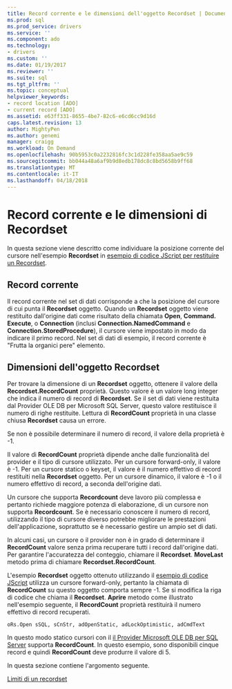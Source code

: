 ```yaml
---
title: Record corrente e le dimensioni dell'oggetto Recordset | Documenti Microsoft
ms.prod: sql
ms.prod_service: drivers
ms.service: ''
ms.component: ado
ms.technology:
- drivers
ms.custom: ''
ms.date: 01/19/2017
ms.reviewer: ''
ms.suite: sql
ms.tgt_pltfrm: ''
ms.topic: conceptual
helpviewer_keywords:
- record location [ADO]
- current record [ADO]
ms.assetid: e63ff331-8655-4be7-82c6-e6cd6cc9d16d
caps.latest.revision: 13
author: MightyPen
ms.author: genemi
manager: craigg
ms.workload: On Demand
ms.openlocfilehash: 90b5953c0a2232816fc3c1d228fe358aa5ae9c59
ms.sourcegitcommit: bb044a48a6af9b9d8edb178dc8c8bd5658b9ff68
ms.translationtype: MT
ms.contentlocale: it-IT
ms.lasthandoff: 04/18/2018
---
```

# <a name="current-record-and-size-of-recordset"></a>Record corrente e le dimensioni di Recordset
In questa sezione viene descritto come individuare la posizione corrente del cursore nell'esempio **Recordset** in [esempio di codice JScript per restituire un Recordset](../../../ado/guide/data/jscript-code-example-to-return-a-recordset.md).  
  
## <a name="current-record"></a>Record corrente  
 Il record corrente nel set di dati corrisponde a che la posizione del cursore di cui punta il **Recordset** oggetto. Quando un **Recordset** oggetto viene restituito dall'origine dati come risultato della chiamata **Open**, **Command. Execute**, o **Connection**  (inclusi **Connection.NamedCommand** e **Connection.StoredProcedure**), il cursore viene impostato in modo da indicare il primo record. Nel set di dati di esempio, il record corrente è "Frutta la organici pere" elemento.  
  
## <a name="size-of-recordset"></a>Dimensioni dell'oggetto Recordset  
 Per trovare la dimensione di un **Recordset** oggetto, ottenere il valore della **Recordset.RecordCount** proprietà. Questo valore è un valore long integer che indica il numero di record di **Recordset**. Se il set di dati viene restituita dal Provider OLE DB per Microsoft SQL Server, questo valore restituisce il numero di righe restituite. Lettura di **RecordCount** proprietà in una classe chiusa **Recordset** causa un errore.  
  
 Se non è possibile determinare il numero di record, il valore della proprietà è -1.  
  
 Il valore di **RecordCount** proprietà dipende anche dalle funzionalità del provider e il tipo di cursore utilizzato. Per un cursore forward-only, il valore è -1. Per un cursore statico o keyset, il valore è il numero effettivo di record restituiti nella **Recordset** oggetto. Per un cursore dinamico, il valore è -1 o il numero effettivo di record, a seconda dell'origine dati.  
  
 Un cursore che supporta **Recordcount** deve lavoro più complessa e pertanto richiede maggiore potenza di elaborazione, di un cursore non supporta **Recordcount**. Se è necessario conoscere il numero di record, utilizzando il tipo di cursore diverso potrebbe migliorare le prestazioni dell'applicazione, soprattutto se è necessario gestire un ampio set di dati.  
  
 In alcuni casi, un cursore o il provider non è in grado di determinare il **RecordCount** valore senza prima recuperare tutti i record dall'origine dati. Per garantire l'accuratezza del conteggio, chiamare il **Recordset**. **MoveLast** metodo prima di chiamare **Recordset.RecordCount**.  
  
 L'esempio **Recordset** oggetto ottenuto utilizzando il [esempio di codice JScript](../../../ado/guide/data/jscript-code-example-to-return-a-recordset.md) utilizza un cursore forward-only, pertanto la chiamata di **RecordCount** su questo oggetto comporta sempre -1. Se si modifica la riga di codice che chiama il **Recordset**. **Aprire** metodo come illustrato nell'esempio seguente, il **RecordCount** proprietà restituirà il numero effettivo di record recuperati.  
  
```  
oRs.Open sSQL, sCnStr, adOpenStatic, adLockOptimistic, adCmdText   
```  
  
 In questo modo statico cursori con il [il Provider Microsoft OLE DB per SQL Server](../../../ado/guide/appendixes/microsoft-ole-db-provider-for-sql-server.md) supporta **RecordCount**. In questo esempio, sono disponibili cinque record e quindi **RecordCount** deve produrre il valore di 5.  
  
 In questa sezione contiene l'argomento seguente.  
  
 [Limiti di un recordset](../../../ado/guide/data/boundaries-of-a-recordset.md)
